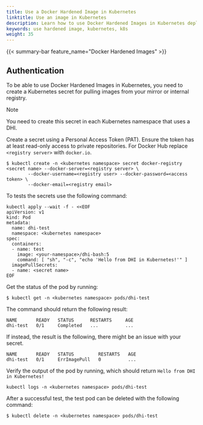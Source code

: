 ```yaml
---
title: Use a Docker Hardened Image in Kubernetes
linktitle: Use an image in Kubernetes
description: Learn how to use Docker Hardened Images in Kubernetes deployments.
keywords: use hardened image, kubernetes, k8s
weight: 35
---
```


{{< summary-bar feature_name="Docker Hardened Images" >}}

## Authentication

To be able to use Docker Hardened Images in Kubernetes, you need to create a 
Kubernetes secret for pulling images from your mirror or internal registry.

> [!NOTE]
>
> You need to create this secret in each Kubernetes namespace that uses a DHI.

Create a secret using a Personal Access Token (PAT). Ensure the token has at least
read-only access to private repositories. For Docker Hub replace `<registry server>`
with `docker.io`.

```console
$ kubectl create -n <kubernetes namespace> secret docker-registry <secret name> --docker-server=<registry server> \
        --docker-username=<registry user> --docker-password=<access token> \
        --docker-email=<registry email>
```

To tests the secrets use the following command:

```console
kubectl apply --wait -f - <<EOF
apiVersion: v1
kind: Pod
metadata:
  name: dhi-test
  namespace: <kubernetes namespace>
spec:
  containers:
  - name: test
    image: <your-namespace>/dhi-bash:5
    command: [ "sh", "-c", "echo 'Hello from DHI in Kubernetes!'" ]
  imagePullSecrets:
  - name: <secret name>
EOF
```

Get the status of the pod by running:

```console
$ kubectl get -n <kubernetes namespace> pods/dhi-test
```

The command should return the following result:

```console
NAME       READY   STATUS      RESTARTS     AGE
dhi-test   0/1     Completed   ...          ...
```

If instead, the result is the following, there might be an issue with your secret.

```console
NAME       READY   STATUS         RESTARTS   AGE
dhi-test   0/1     ErrImagePull   0          ...
```

Verify the output of the pod by running, which should return `Hello from DHI in Kubernetes!`

```console
kubectl logs -n <kubernetes namespace> pods/dhi-test
```

After a successful test, the test pod can be deleted with the following command:

```console
$ kubectl delete -n <kubernetes namespace> pods/dhi-test
```
